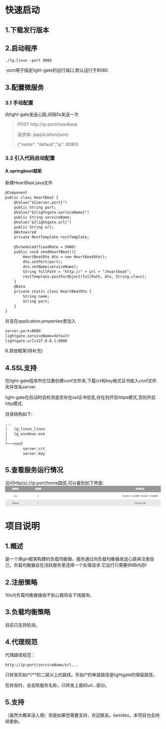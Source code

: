 # 快速启动
## 1.下载发行版本

## 2.启动程序
```
./lg-linux -port 8080
```
-port用于指定light-gate的运行端口,默认运行于8080.

## 3.配置微服务
### 3.1 手动配置
向light-gate发送心跳,间隔5s发送一次
>POST  http://ip:port/heartbeat
> 
>请求体: (application/json)
> 
>{"name": "default","ip": 8080}
### 3.2 引入代码自动配置
#### A.springboot框架
新建HeartBeat.java文件
```
@Component
public class HeartBeat {
    @Value("${server.port}")
    public String port;
    @Value("${lightgate.serviceName}")
    public String serviceName;
    @Value("${lightgate.url}")
    public String url;
    @Autowired
    private RestTemplate restTemplate;

    @Scheduled(fixedRate = 5000)
    public void sendHeartBeat(){
        HeartBeatDto dto = new HeartBeatDto();
        dto.setPort(port);
        dto.setName(serviceName);
        String fullPath = "http://" + url + "/heartbeat";
        restTemplate.postForObject(fullPath, dto, String.class);
    }
    @Data
    private static class HeartBeatDto {
        String name;
        String port;
    }
}
```
并且在application.properties里加入
```
server.port=8080
lightgate.serviceName=default
lightgate.url=127.0.0.1:8080
```
B.其他框架(待补充)
## 4.SSL支持
在light-gate程序所在位置创建conf文件夹,下载crt和key格式证书放入conf文件夹并改名server.

light-gate在启动时会检测是否存在ssl证书信息,存在则开启https模式,否则开启http模式.

目录结构如下:
```
...
│   lg_linux_linux
│   lg_windows.exe
│
└───conf
        server.crt
        server.key
```
## 5.查看服务运行情况
访问http(s)://ip:port/home路径,可以看到如下界面:
![image](home.png)
# 项目说明
## 1.概述
是一个用gin框架构建的负载均衡器，服务通过向负载均衡器发送心跳来注册自己，负载均衡器会在活跃服务里选择一个处理请求.它运行只需要6MB内存!
## 2.注册策略
10s内负载均衡器接收不到心跳将会下线服务。
## 3.负载均衡策略
目前只支持轮询。
## 4.代理规范
代理路径规范：
```
http://ip:port/serviceName/url...
```

只转发形如/*/**的二层以上的路径。形如/*的单层路径是lightgate的保留路径。

在转发时，会去除服务名称，只转发上面的url...部分。
## 5.支持
（虽然大概率没人用）但是如果您需要支持，欢迎联系。besides，本项目也会持续更新。